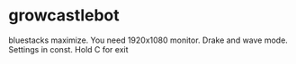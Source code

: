 # growcastlebot
bluestacks maximize. You need 1920x1080 monitor. Drake and wave mode. Settings in const. Hold C for exit
